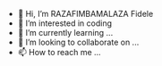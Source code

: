 - 👋 Hi, I’m RAZAFIMBAMALAZA Fidele
- 👀 I’m interested in coding
- 🌱 I’m currently learning ...
- 💞️ I’m looking to collaborate on ...
- 📫 How to reach me ...

<!---
fydele/fydele is a ✨ special ✨ repository because its `README.md` (this file) appears on your GitHub profile.
You can click the Preview link to take a look at your changes.
--->
